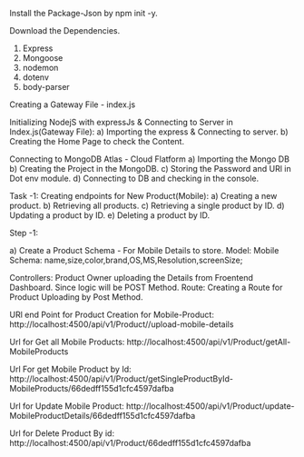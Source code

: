 Install the Package-Json by npm init -y.

Download the Dependencies.
1) Express 
2) Mongoose 
3) nodemon
4) dotenv 
5) body-parser


Creating a Gateway File - index.js 

Initializing NodejS with expressJs & Connecting to Server in Index.js(Gateway File):
a) Importing the express & Connecting to server.
b) Creating the Home Page to check the Content.

Connecting to MongoDB Atlas - Cloud Flatform 
a) Importing the Mongo DB 
b) Creating the Project in the MongoDB. 
c) Storing the Password and URl in Dot env module.
d) Connecting to DB and checking in the console. 


Task -1:
Creating endpoints for New Product(Mobile):
a) Creating a new product.
b) Retrieving all products.
c) Retrieving a single product by ID.
d) Updating a product by ID.
e) Deleting a product by ID.


Step -1:

a) Create a Product Schema - For Mobile Details to store.
Model:
    Mobile Schema: name,size,color,brand,OS,MS,Resolution,screenSize;

Controllers:
    Product Owner uploading the Details from Froentend Dashboard. Since 
    logic will be POST Method.
Route:
    Creating a Route for Product Uploading by Post Method.

URl end Point for Product Creation for Mobile-Product: 
http://localhost:4500/api/v1/Product//upload-mobile-details 

Url for Get all Mobile Products:
http://localhost:4500/api/v1/Product/getAll-MobileProducts 

Url For get Mobile Product by Id:
http://localhost:4500/api/v1/Product/getSingleProductById-MobileProducts/66dedff155d1cfc4597dafba 

Url for Update Mobile Product:
http://localhost:4500/api/v1/Product/update-MobileProductDetails/66dedff155d1cfc4597dafba 

Url for Delete Product By id:
http://localhost:4500/api/v1/Product/66dedff155d1cfc4597dafba 



